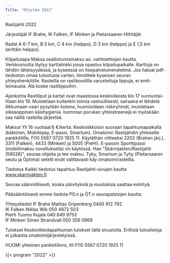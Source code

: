 ```yaml
--- 
Title: "Ohjelma 2022"
---
```


Rastijahti 2022

Järjestäjät 
IF Brahe, IK Falken, IF Minken ja Pietarsaaren Hiihtäjät. 

Radat 
A 6-7 km, B 5 km, C 4 km (helppo), D 3 km (helppo) ja E 1,5 km (erittäin helppo). 

Kilpailutapa 
Maksa osallistumismaksu ao. vaihtoehtojen kautta. Verkkosivulta löytyy karttalinkki jossa opastus kilpailupaikalle. Karttoja on lähdön läheisyydessä, ja kyseessä on itsepalvelumenetelmä. Jos haluat pdf-tiedoston omaa tulostusta varten, ilmoittele kyseisen seuran yhteyshenkilölle. Rasteilla on rastikoodilla varustettuja lippuja, ei emit-leimausta. Älä koske rastilippuihin. 

Ajankohta 
Rastiliput ja kartat ovat maastossa keskiviikosta klo 17 sunnuntai-iltaan klo 19. Muistetaan kuitenkin toimia vastuullisesti; sairaana ei lähdetä liikkumaan vaan pysytään kotona, huomioidaan riskiryhmät, muistetaan oikeaoppinen käsihygienia. Isomman porukan yhteistreenejä ei myöskään saa näillä rasteilla järjestää. 

Maksut 
Yli 16 vuotiaat 6 €/kerta. Keskiviikkoisin suoraan tapahtumapaikalla (käteinen, Mobilepay, E-passi, Smartum).
Omatoimi: Rastijahdin yhteiselle pankkitilille, FI10 5567 0720 1925 11. Käytäthän viitteeksi 2202 (Brahen järj.), 3311 (Falken), 4433 (Minken) ja 5005 (PieHi). 
E-passin Sporttipassi (mobiilimaksu sovelluksella) on käytössä. Hae "Skärmjakten/Rastijahti (59026)", seuraa ohjeita ja tee maksu. 
Tyky, Smartum ja Tyhy (Pietarsaaren seutu ja Optima) setelit eivät valittavasti käy omatoimirasteilla.

 
Tiedotus 
Kaikki tiedotus tapahtuu Rastijahti-sivujen kautta www.skarmjakten.fi 

Seuraa säännöllisesti, koska päivityksiä ja muutoksia saattaa esiintyä. 

Pääsääntöisesti emme tiedota PS:n ja ÖT:n seurapalstojen kautta. 

Yhteystiedot 
IF Brahe    Mattias Gripenberg  0400 912 792  
IK Falken   Niklas Wik          050 4872 503  
PieHi       Tuomo Kujala        040 849 9753  
IF Minken   Sören Strandvall    050 356 0969

Tulokset
Keskiviikkotapahtuman tulokset tällä sivustolla.
Erillisiä tuloslistoja ei julkaista omatoimijärjestelyissä.


HUOM!  yhteinen pankkitilinro, tili FI10 5567 0720 1925 11 


{{< program "2022" >}}
